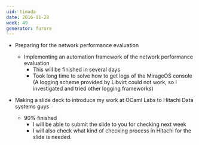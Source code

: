 ```yaml
---
uid: timada
date: 2016-11-28
week: 49
generator: furore
---
```


- Preparing for the network performance evaluation
  - Implementing an automation framework of the network performance evaluation
    - This will be finished in several days
    - Took long time to solve how to get logs of the MirageOS console (A logging scheme provided by Libvirt could not work, so I investigated and tried other logging frameworks)

- Making a slide deck to introduce my work at OCaml Labs to Hitachi Data systems guys
  - 90% finished
    - I will be able to submit the slide to you for checking next week
    - I will also check what kind of checking process in Hitachi for the slide is needed.

